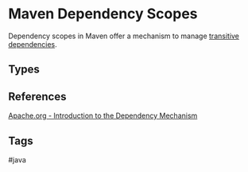 # Maven Dependency Scopes

Dependency scopes in Maven offer a mechanism to manage [transitive dependencies](../202402112333).  

## Types


## References
[Apache.org - Introduction to the Dependency Mechanism](https://maven.apache.org/guides/introduction/introduction-to-dependency-mechanism.html)

## Tags
#java
